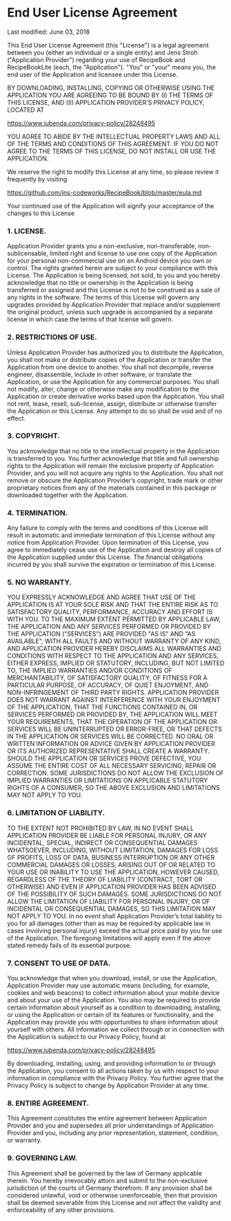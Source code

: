 # End User License Agreement

Last modified: June 03, 2018  


This End User License Agreement (this "License") is a legal agreement between you (either an individual or a single entity) and Jens Stroh ("Application Provider") regarding your use of  RecipeBook and RecipeBookLite (each, the "Application"). "You" or "your"  means you, the end user of the Application and licensee under this License. 

BY DOWNLOADING, INSTALLING, COPYING OR OTHERWISE USING THE APPLICATION YOU ARE AGREEING TO BE BOUND BY (I) THE TERMS OF THIS LICENSE, AND (II) APPLICATION PROVIDER’S PRIVACY POLICY, LOCATED AT

 https://www.iubenda.com/privacy-policy/28248495 

YOU AGREE TO ABIDE BY THE INTELLECTUAL PROPERTY LAWS AND ALL OF THE TERMS AND CONDITIONS OF THIS AGREEMENT. IF YOU DO NOT AGREE TO THE TERMS OF THIS LICENSE, DO NOT INSTALL OR USE THE APPLICATION.

We reserve the right to modify this License at any time, so please review it frequently by visiting 

https://github.com/jns-codeworks/RecipeBook/blob/master/eula.md

Your continued use of the Application will signify your acceptance of the changes to this License

### 1. LICENSE. 

Application Provider grants you a non-exclusive, non-transferable, non-sublicensable, limited right and license to use one copy of the Application for your personal non-commercial use on an Android device you own or control. The rights granted herein are subject to your compliance with this License. The Application is being licensed, not sold, to you and you hereby acknowledge that no title or ownership in the Application is being transferred or assigned and this License is not to be construed as a sale of any rights in the software. The terms of this License will govern any upgrades provided by Application Provider that replace and/or supplement the original product, unless such upgrade is accompanied by a separate license in which case the terms of that license will govern.

### 2. RESTRICTIONS OF USE.

Unless Application Provider has authorized you to distribute the Application, you shall not make or distribute copies of the Application or transfer the Application from one device to another. You shall not decompile, reverse engineer, disassemble, include in other software, or translate the Application, or use the Application for any commercial purposes. You shall not modify, alter, change or otherwise make any modification to the Application or create derivative works based upon the Application. You shall not rent, lease, resell, sub-license, assign, distribute or otherwise transfer the Application or this License. Any attempt to do so shall be void and of no effect.

### 3. COPYRIGHT.

You acknowledge that no title to the intellectual property in the Application is transferred to you. You further acknowledge that title and full ownership rights to the Application will remain the exclusive property of Application Provider, and you will not acquire any rights to the Application. You shall not remove or obscure the Application Provider’s copyright, trade mark or other proprietary notices from any of the materials contained in this package or downloaded together with the Application.

### 4. TERMINATION.

Any failure to comply with the terms and conditions of this License will result in automatic and immediate termination of this License without any notice from Application Provider. Upon termination of this License, you agree to immediately cease use of the Application and destroy all copies of the Application supplied under this License. The financial obligations incurred by you shall survive the expiration or termination of this License.

### 5. NO WARRANTY.

YOU EXPRESSLY ACKNOWLEDGE AND AGREE THAT USE OF THE APPLICATION IS AT YOUR SOLE RISK AND THAT THE ENTIRE RISK AS TO SATISFACTORY QUALITY, PERFORMANCE, ACCURACY AND EFFORT IS WITH YOU. TO THE MAXIMUM EXTENT PERMITTED BY APPLICABLE LAW, THE APPLICATION AND ANY SERVICES PERFORMED OR PROVIDED BY THE APPLICATION ("SERVICES") ARE PROVIDED "AS IS" AND "AS AVAILABLE", WITH ALL FAULTS AND WITHOUT WARRANTY OF ANY KIND, AND APPLICATION PROVIDER HEREBY DISCLAIMS ALL WARRANTIES AND CONDITIONS WITH RESPECT TO THE APPLICATION AND ANY SERVICES, EITHER EXPRESS, IMPLIED OR STATUTORY, INCLUDING, BUT NOT LIMITED TO, THE IMPLIED WARRANTIES AND/OR CONDITIONS OF MERCHANTABILITY, OF SATISFACTORY QUALITY, OF FITNESS FOR A PARTICULAR PURPOSE, OF ACCURACY, OF QUIET ENJOYMENT, AND NON-INFRINGEMENT OF THIRD PARTY RIGHTS. APPLICATION PROVIDER DOES NOT WARRANT AGAINST INTERFERENCE WITH YOUR ENJOYMENT OF THE APPLICATION, THAT THE FUNCTIONS CONTAINED IN, OR SERVICES PERFORMED OR PROVIDED BY, THE APPLICATION WILL MEET YOUR REQUIREMENTS, THAT THE OPERATION OF THE APPLICATION OR SERVICES WILL BE UNINTERRUPTED OR ERROR-FREE, OR THAT DEFECTS IN THE APPLICATION OR SERVICES WILL BE CORRECTED. NO ORAL OR WRITTEN INFORMATION OR ADVICE GIVEN BY APPLICATION PROVIDER OR ITS AUTHORIZED REPRESENTATIVE SHALL CREATE A WARRANTY. SHOULD THE APPLICATION OR SERVICES PROVE DEFECTIVE, YOU ASSUME THE ENTIRE COST OF ALL NECESSARY SERVICING, REPAIR OR CORRECTION. SOME JURISDICTIONS DO NOT ALLOW THE EXCLUSION OF IMPLIED WARRANTIES OR LIMITATIONS ON APPLICABLE STATUTORY RIGHTS OF A CONSUMER, SO THE ABOVE EXCLUSION AND LIMITATIONS MAY NOT APPLY TO YOU. 

### 6. LIMITATION OF LIABILITY.

TO THE EXTENT NOT PROHIBITED BY LAW, IN NO EVENT SHALL APPLICATION PROVIDER BE LIABLE FOR PERSONAL INJURY, OR ANY INCIDENTAL, SPECIAL, INDIRECT OR CONSEQUENTIAL DAMAGES WHATSOEVER, INCLUDING, WITHOUT LIMITATION, DAMAGES FOR LOSS OF PROFITS, LOSS OF DATA, BUSINESS INTERRUPTION OR ANY OTHER COMMERCIAL DAMAGES OR LOSSES, ARISING OUT OF OR RELATED TO YOUR USE OR INABILITY TO USE THE APPLICATION, HOWEVER CAUSED, REGARDLESS OF THE THEORY OF LIABILITY (CONTRACT, TORT OR OTHERWISE) AND EVEN IF APPLICATION PROVIDER HAS BEEN ADVISED OF THE POSSIBILITY OF SUCH DAMAGES. SOME JURISDICTIONS DO NOT ALLOW THE LIMITATION OF LIABILITY FOR PERSONAL INJURY, OR OF INCIDENTAL OR CONSEQUENTIAL DAMAGES, SO THIS LIMITATION MAY NOT APPLY TO YOU. In no event shall Application Provider’s total liability to you for all damages (other than as may be required by applicable law in cases involving personal injury) exceed the actual price paid by you for use of the Application. The foregoing limitations will apply even if the above stated remedy fails of its essential purpose.

### 7. CONSENT TO USE OF DATA.

You acknowledge that when you download, install, or use the Application, Application Provider may use automatic means (including, for example, cookies and web beacons) to collect information about your mobile device and about your use of the Application. You also may be required to provide certain information about yourself as a condition to downloading, installing, or using the Application or certain of its features or functionality, and the Application may provide you with opportunities to share information about yourself with others. All information we collect through or in connection with the Application is subject to our Privacy Policy, found at 

 https://www.iubenda.com/privacy-policy/28248495 

By downloading, installing, using, and providing information to or through the Application, you consent to all actions taken by us with respect to your information in compliance with the Privacy Policy. You further agree that the Privacy Policy is subject to change by Application Provider at any time.

### 8. ENTIRE AGREEMENT.

This Agreement constitutes the entire agreement between Application Provider and you and supersedes all prior understandings of Application Provider and you, including any prior representation, statement, condition, or warranty.  


### 9. GOVERNING LAW.

This Agreement shall be governed by the law of Germany applicable therein. You hereby irrevocably attorn and submit to the non-exclusive jurisdiction of the courts of Germany therefrom. If any provision shall be considered unlawful, void or otherwise unenforceable, then that provision shall be deemed severable from this License and not affect the validity and enforceability of any other provisions.
